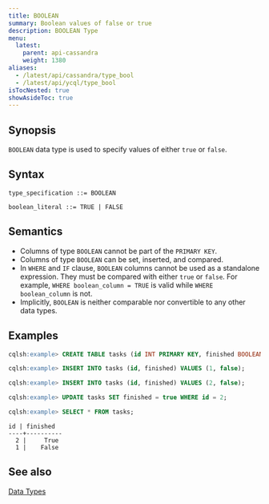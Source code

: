 ```yaml
---
title: BOOLEAN
summary: Boolean values of false or true
description: BOOLEAN Type
menu:
  latest:
    parent: api-cassandra
    weight: 1380
aliases:
  - /latest/api/cassandra/type_bool
  - /latest/api/ycql/type_bool
isTocNested: true
showAsideToc: true
---
```


## Synopsis

`BOOLEAN` data type is used to specify values of either `true` or `false`.

## Syntax

```
type_specification ::= BOOLEAN

boolean_literal ::= TRUE | FALSE
```

## Semantics

- Columns of type `BOOLEAN` cannot be part of the `PRIMARY KEY`.
- Columns of type `BOOLEAN` can be set, inserted, and compared.
- In `WHERE` and `IF` clause, `BOOLEAN` columns cannot be used as a standalone expression. They must be compared with either `true` or `false`. For example, `WHERE boolean_column = TRUE` is valid while `WHERE boolean_column` is not.
- Implicitly, `BOOLEAN` is neither comparable nor convertible to any other data types.

## Examples

```sql
cqlsh:example> CREATE TABLE tasks (id INT PRIMARY KEY, finished BOOLEAN);
```

```sql
cqlsh:example> INSERT INTO tasks (id, finished) VALUES (1, false);
```

```sql
cqlsh:example> INSERT INTO tasks (id, finished) VALUES (2, false);
```

```sql
cqlsh:example> UPDATE tasks SET finished = true WHERE id = 2;
```

```sql
cqlsh:example> SELECT * FROM tasks;
```

```
id | finished
----+----------
  2 |     True
  1 |    False
```

## See also

[Data Types](..#data-types)
